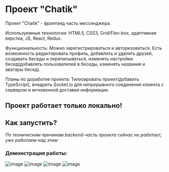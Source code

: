 # Проект "Chatik"
Проект "Chatik" - фронтэнд часть мессенджера.

Используемные технологии: HTML5, CSS3, Grid/Flex-box, адаптивная верстка, JS, React, Redux.

Функциональность: Можно зарегистрироваться и авторизоваться. Есть возможность редактировать профиль, добавлять и удалять друзей, создавать беседы и переписываться, изменять настройки бесед(добавлять пользователей в беседы, изменять названия и аватары бесед).

Планы по доработке проекта: Типизировать проект(добавить TypeScript), внедрить Socket.io для непрерывного соединения клиента с сервером и мгновенной доставки информации.

## Проект работает только локально!
## Как запустить?
*По техническим причинам backend-часть проекта сейчас не работает, уже работаем над этим*

### Демонстрация работы:
![image](https://github.com/Agregati4/Chatik/assets/117747237/ce134d55-5f62-4f3e-981f-eebe49bc61fb)
![image](https://github.com/algoritmi4/Chatik/assets/117747237/9f863db8-7258-4d31-89a0-e4e2d8355f96)
![image](https://github.com/algoritmi4/Chatik/assets/117747237/ce317912-bdb6-41ef-9c61-91262a9b2248)
![image](https://github.com/algoritmi4/Chatik/assets/117747237/1ea0cb29-7f53-4280-bfa3-87f6a52bc327)
